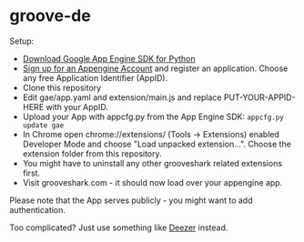 groove-de
=========

Setup:
- [Download Google App Engine SDK for Python](https://developers.google.com/appengine/downloads#Google_App_Engine_SDK_for_Python)
- [Sign up for an Appengine Account](https://appspot.com) and register an
application. Choose any free Application Identifier (AppID).
- Clone this repository
- Edit gae/app.yaml and extension/main.js and replace PUT-YOUR-APPID-HERE with your AppID.
- Upload your App with appcfg.py from the App Engine SDK: `appcfg.py update gae`
- In Chrome open chrome://extensions/ (Tools -> Extensions) enabled Developer
Mode and choose "Load unpacked extension...". Choose the extension folder
from this repository.
- You might have to uninstall any other grooveshark related extensions first.
- Visit grooveshark.com - it should now load over your appengine app.

Please note that the App serves publicly - you might want to add authentication.  

Too complicated? Just use something like [Deezer](http://goo.gl/SNOlG) instead.
